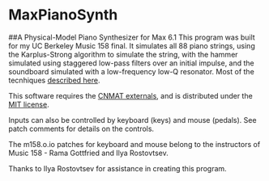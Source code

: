 MaxPianoSynth
=============
##A Physical-Model Piano Synthesizer for Max 6.1
This program was built for my UC Berkeley Music 158 final. It simulates all 88 piano strings, using the Karplus-Strong algorithm to simulate the string, with the hammer simulated using staggered low-pass filters over an initial impulse, and the soundboard simulated with a low-frequency low-Q resonator. Most of the tecnhiques [described here](https://ccrma.stanford.edu/~jos/pasp/Piano_Synthesis.html).

This software requires the [CNMAT externals](http://cnmat.berkeley.edu/downloads), and is distributed under the [MIT license](http://opensource.org/licenses/MIT).

Inputs can also be controlled by keyboard (keys) and mouse (pedals). See patch comments for details on the controls.

The m158.o.io patches for keyboard and mouse belong to the instructors of Music 158 - Rama Gottfried and Ilya Rostovtsev.

Thanks to Ilya Rostovtsev for assistance in creating this program.
